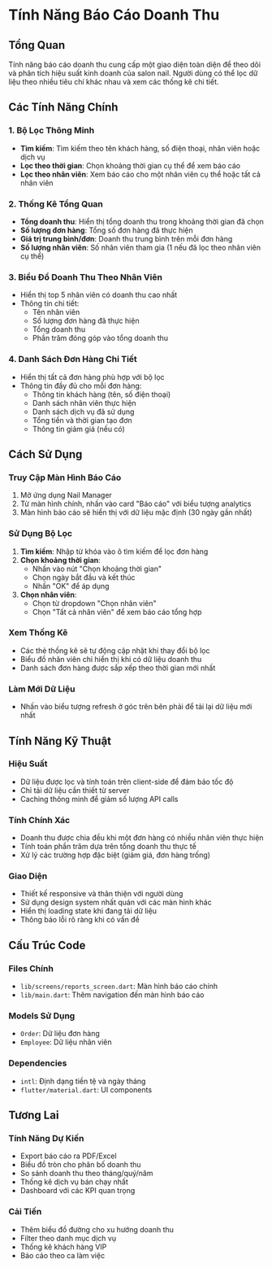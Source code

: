 # Tính Năng Báo Cáo Doanh Thu

## Tổng Quan

Tính năng báo cáo doanh thu cung cấp một giao diện toàn diện để theo dõi và phân tích hiệu suất kinh doanh của salon nail. Người dùng có thể lọc dữ liệu theo nhiều tiêu chí khác nhau và xem các thống kê chi tiết.

## Các Tính Năng Chính

### 1. Bộ Lọc Thông Minh

- **Tìm kiếm**: Tìm kiếm theo tên khách hàng, số điện thoại, nhân viên hoặc dịch vụ
- **Lọc theo thời gian**: Chọn khoảng thời gian cụ thể để xem báo cáo
- **Lọc theo nhân viên**: Xem báo cáo cho một nhân viên cụ thể hoặc tất cả nhân viên

### 2. Thống Kê Tổng Quan

- **Tổng doanh thu**: Hiển thị tổng doanh thu trong khoảng thời gian đã chọn
- **Số lượng đơn hàng**: Tổng số đơn hàng đã thực hiện
- **Giá trị trung bình/đơn**: Doanh thu trung bình trên mỗi đơn hàng
- **Số lượng nhân viên**: Số nhân viên tham gia (1 nếu đã lọc theo nhân viên cụ thể)

### 3. Biểu Đồ Doanh Thu Theo Nhân Viên

- Hiển thị top 5 nhân viên có doanh thu cao nhất
- Thông tin chi tiết:
  - Tên nhân viên
  - Số lượng đơn hàng đã thực hiện
  - Tổng doanh thu
  - Phần trăm đóng góp vào tổng doanh thu

### 4. Danh Sách Đơn Hàng Chi Tiết

- Hiển thị tất cả đơn hàng phù hợp với bộ lọc
- Thông tin đầy đủ cho mỗi đơn hàng:
  - Thông tin khách hàng (tên, số điện thoại)
  - Danh sách nhân viên thực hiện
  - Danh sách dịch vụ đã sử dụng
  - Tổng tiền và thời gian tạo đơn
  - Thông tin giảm giá (nếu có)

## Cách Sử Dụng

### Truy Cập Màn Hình Báo Cáo

1. Mở ứng dụng Nail Manager
2. Từ màn hình chính, nhấn vào card "Báo cáo" với biểu tượng analytics
3. Màn hình báo cáo sẽ hiển thị với dữ liệu mặc định (30 ngày gần nhất)

### Sử Dụng Bộ Lọc

1. **Tìm kiếm**: Nhập từ khóa vào ô tìm kiếm để lọc đơn hàng
2. **Chọn khoảng thời gian**:
   - Nhấn vào nút "Chọn khoảng thời gian"
   - Chọn ngày bắt đầu và kết thúc
   - Nhấn "OK" để áp dụng
3. **Chọn nhân viên**:
   - Chọn từ dropdown "Chọn nhân viên"
   - Chọn "Tất cả nhân viên" để xem báo cáo tổng hợp

### Xem Thống Kê

- Các thẻ thống kê sẽ tự động cập nhật khi thay đổi bộ lọc
- Biểu đồ nhân viên chỉ hiển thị khi có dữ liệu doanh thu
- Danh sách đơn hàng được sắp xếp theo thời gian mới nhất

### Làm Mới Dữ Liệu

- Nhấn vào biểu tượng refresh ở góc trên bên phải để tải lại dữ liệu mới nhất

## Tính Năng Kỹ Thuật

### Hiệu Suất

- Dữ liệu được lọc và tính toán trên client-side để đảm bảo tốc độ
- Chỉ tải dữ liệu cần thiết từ server
- Caching thông minh để giảm số lượng API calls

### Tính Chính Xác

- Doanh thu được chia đều khi một đơn hàng có nhiều nhân viên thực hiện
- Tính toán phần trăm dựa trên tổng doanh thu thực tế
- Xử lý các trường hợp đặc biệt (giảm giá, đơn hàng trống)

### Giao Diện

- Thiết kế responsive và thân thiện với người dùng
- Sử dụng design system nhất quán với các màn hình khác
- Hiển thị loading state khi đang tải dữ liệu
- Thông báo lỗi rõ ràng khi có vấn đề

## Cấu Trúc Code

### Files Chính

- `lib/screens/reports_screen.dart`: Màn hình báo cáo chính
- `lib/main.dart`: Thêm navigation đến màn hình báo cáo

### Models Sử Dụng

- `Order`: Dữ liệu đơn hàng
- `Employee`: Dữ liệu nhân viên

### Dependencies

- `intl`: Định dạng tiền tệ và ngày tháng
- `flutter/material.dart`: UI components

## Tương Lai

### Tính Năng Dự Kiến

- Export báo cáo ra PDF/Excel
- Biểu đồ tròn cho phân bố doanh thu
- So sánh doanh thu theo tháng/quý/năm
- Thống kê dịch vụ bán chạy nhất
- Dashboard với các KPI quan trọng

### Cải Tiến

- Thêm biểu đồ đường cho xu hướng doanh thu
- Filter theo danh mục dịch vụ
- Thống kê khách hàng VIP
- Báo cáo theo ca làm việc
